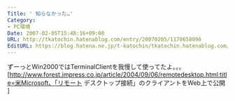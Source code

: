 ```yaml
---
Title: ' 知らなかった…'
Category:
- PC環境
Date: 2007-02-05T15:48:16+09:00
URL: http://tkatochin.hatenablog.com/entry/20070205/1170658096
EditURL: https://blog.hatena.ne.jp/t-katochin/tkatochin.hatenablog.com/atom/entry/6653586347154755663
---
```


 ずーっとWin2000ではTerminalClientを我慢して使ってたよ。。。
[http://www.forest.impress.co.jp/article/2004/09/06/remotedesktop.html:title=米Microsoft、「リモート デスクトップ接続」のクライアントをWeb上で公開 ]
